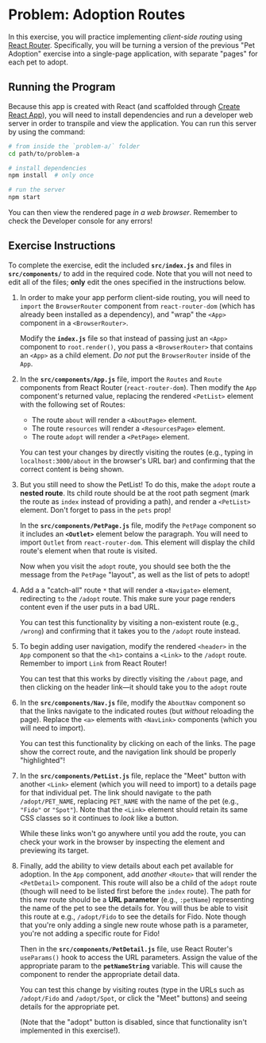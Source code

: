 # Problem: Adoption Routes

In this exercise, you will practice implementing _client-side routing_ using [React Router](https://reacttraining.com/react-router/). Specifically, you will be turning a version of the previous "Pet Adoption" exercise into a single-page application, with separate "pages" for each pet to adopt.

## Running the Program
Because this app is created with React (and scaffolded through [Create React App](https://github.com/facebook/create-react-app)), you will need to install dependencies and run a developer web server in order to transpile and view the application. You can run this server by using the command:

```bash
# from inside the `problem-a/` folder
cd path/to/problem-a

# install dependencies
npm install  # only once

# run the server
npm start
```

You can then view the rendered page _in a web browser_. Remember to check the Developer console for any errors!

## Exercise Instructions
To complete the exercise, edit the included **`src/index.js`** and files in **`src/components/`** to add in the required code. Note that you will not need to edit all of the files; __only__ edit the ones specified in the instructions below.

1. In order to make your app perform client-side routing, you will need to `import` the `BrowserRouter` component from `react-router-dom` (which has already been installed as a dependency), and "wrap" the `<App>` component in a `<BrowserRouter>`. 

    Modify the **`index.js`** file so that instead of passing just an `<App>` component to `root.render()`, you pass a `<BrowserRouter>` that contains an `<App>` as a child element. _Do not_ put the `BrowserRouter` inside of the `App`.

2. In the **`src/components/App.js`** file, import the `Routes` and `Route` components from React Router (`react-router-dom`). Then modify the `App` component's returned value, replacing the rendered `<PetList>` element with the following set of Routes:

    - The route `about` will render a `<AboutPage>` element.
    - The route `resources` will render a `<ResourcesPage>` element.
    - The route `adopt` will render a `<PetPage>` element.
    
    You can test your changes by directly visiting the routes (e.g., typing in `localhost:3000/about` in the browser's URL bar) and confirming that the correct content is being shown.

3. But you still need to show the PetList! To do this, make the `adopt` route a **nested route**. Its child route should be at the root path segment (mark the route as `index` instead of providing a path), and render a `<PetList>` element. Don't forget to pass in the `pets` prop!

    In the **`src/components/PetPage.js`** file, modify the `PetPage` component so it includes an **`<Outlet>`** element below the paragraph. You will need to import `Outlet` from `react-router-dom`. This element will display the child route's element when that route is visited.

    Now when you visit the `adopt` route, you should see both the the message from the `PetPage` "layout", as well as the list of pets to adopt!

4. Add a a "catch-all" route `*` that will render a `<Navigate>` element, redirecting `to` the `/adopt` route. This make sure your page renders content even if the user puts in a bad URL. 

    You can test this functionality by visiting a non-existent route (e.g., `/wrong`) and confirming that it takes you to the `/adopt` route instead.

5. To begin adding user navigation, modify the rendered `<header>` in the `App` component so that the `<h1>` contains a `<Link>` to the `/adopt` route. Remember to import `Link` from React Router!

    You can test that this works by directly visiting the `/about` page, and then clicking on the header link&mdash;it should take you to the `adopt` route

6. In the **`src/components/Nav.js`** file, modify the `AboutNav` component so that the links navigate to the indicated routes (but _without_ reloading the page). Replace the `<a>` elements with `<NavLink>` components (which you will need to import).

    You can test this functionality by clicking on each of the links. The page show the correct route, and the navigation link should be properly "highlighted"!

7. In the **`src/components/PetList.js`** file, replace the "Meet" button with another `<Link>` element (which you will need to import) to a details page for that individual pet. The link should navigate `to` the path `/adopt/PET_NAME`, replacing `PET_NAME` with the name of the pet (e.g., `"Fido"` or `"Spot"`). Note that the `<Link>` element should retain its same CSS classes so it continues to _look_ like a button.

    While these links won't go anywhere until you add the route, you can check your work in the browser by inspecting the element and previewing its target.

8. Finally, add the ability to view details about each pet available for adoption. In the `App` component, add _another_ `<Route>` that will render the `<PetDetail>` component. This route will also be a child of the `adopt` route (though will need to be listed first before the `index` route). The path for this new route should be a **URL parameter** (e.g., `:petName`) representing the name of the pet to see the details for. You will thus be able to visit this route at e.g., `/adopt/Fido` to see the details for Fido. Note though that you're only adding a single new route whose path is a parameter, you're not adding a specific route for Fido!

    Then in the **`src/components/PetDetail.js`** file, use React Router's `useParams()` hook to access the URL parameters. Assign the value of the appropriate param to the **`petNameString`** variable. This will cause the component to render the appropriate detail data.

    You can test this change by visiting routes (type in the URLs such as `/adopt/Fido` and `/adopt/Spot`, or click the "Meet" buttons) and seeing details for the appropriate pet.

    (Note that the "adopt" button is disabled, since that functionality isn't implemented in this exercise!).
